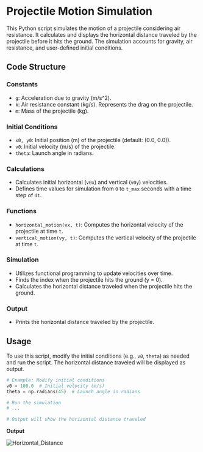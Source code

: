 # Projectile Motion Simulation

This Python script simulates the motion of a projectile considering air resistance. It calculates and displays the horizontal distance traveled by the projectile before it hits the ground. The simulation accounts for gravity, air resistance, and user-defined initial conditions.

## Code Structure

### Constants
- `g`: Acceleration due to gravity (m/s^2).
- `k`: Air resistance constant (kg/s). Represents the drag on the projectile.
- `m`: Mass of the projectile (kg).

### Initial Conditions
- `x0, y0`: Initial position (m) of the projectile (default: (0.0, 0.0)).
- `v0`: Initial velocity (m/s) of the projectile.
- `theta`: Launch angle in radians.

### Calculations
- Calculates initial horizontal (`v0x`) and vertical (`v0y`) velocities.
- Defines time values for simulation from `0` to `t_max` seconds with a time step of `dt`.

### Functions
- `horizontal_motion(vx, t)`: Computes the horizontal velocity of the projectile at time `t`.
- `vertical_motion(vy, t)`: Computes the vertical velocity of the projectile at time `t`.

### Simulation
- Utilizes functional programming to update velocities over time.
- Finds the index when the projectile hits the ground (y = 0).
- Calculates the horizontal distance traveled when the projectile hits the ground.

### Output
- Prints the horizontal distance traveled by the projectile.

## Usage

To use this script, modify the initial conditions (e.g., `v0`, `theta`) as needed and run the script. The horizontal distance traveled will be displayed as output.

```python
# Example: Modify initial conditions
v0 = 100.0  # Initial velocity (m/s)
theta = np.radians(45)  # Launch angle in radians

# Run the simulation
# ...

# Output will show the horizontal distance traveled
```
**Output**

![Horizontal_Distance](image-1.png)
